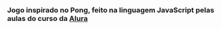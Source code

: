 ### Jogo inspirado no Pong, feito na linguagem JavaScript pelas aulas do curso da [Alura](www.Alura.com.br)
